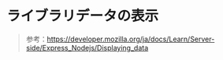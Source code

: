 # ライブラリデータの表示

> 参考：https://developer.mozilla.org/ja/docs/Learn/Server-side/Express_Nodejs/Displaying_data